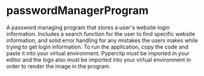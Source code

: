 # passwordManagerProgram
A password managing program that stores a user's website login information. Includes a search function for the user to find specific website information, and solid error handling for any mistakes the users makes while trying to get login information. To run the application, copy the code and paste it into your virtual environment. Pyperclip must be imported in your editor and the logo also must be imported into your virtual environment in order to render the image in the program.
